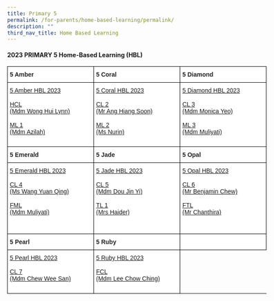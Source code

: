 ```yaml
---
title: Primary 5
permalink: /for-parents/home-based-learning/permalink/
description: ""
third_nav_title: Home Based Learning
---
```

#### **2023 PRIMARY 5 Home-Based Learning (HBL)**

<style type="text/css">
.tg  {border-collapse:collapse;border-spacing:0;}
.tg td{border-color:black;border-style:solid;border-width:1px;font-family:Arial, sans-serif;font-size:14px;
  overflow:hidden;padding:10px 5px;word-break:normal;}
.tg th{border-color:black;border-style:solid;border-width:1px;font-family:Arial, sans-serif;font-size:14px;
  font-weight:normal;overflow:hidden;padding:10px 5px;word-break:normal;}
.tg .tg-clhh{background-color:#FFF;color:#222;font-weight:bold;text-align:left;vertical-align:middle}
.tg .tg-6ua2{background-color:#FFF;border-color:inherit;color:#222;font-weight:bold;text-align:left;vertical-align:middle}
.tg .tg-1ppo{background-color:#FFF;color:#222;text-align:left;vertical-align:middle}
.tg .tg-yq3i{background-color:#FFF;color:#231F20;text-align:left;vertical-align:middle}
</style>
<table style="undefined;table-layout: fixed; width: 800px" class="tg">
<colgroup>
<col style="width: 200px">
<col style="width: 200px">
<col style="width: 200px">
</colgroup>
<thead>
  <tr>
    <th class="tg-clhh">5 Amber</th>
    <th class="tg-clhh">5 Coral</th>
    <th class="tg-clhh">5 Diamond</th>
  </tr>
</thead>
<tbody>
    <tr>
    <td class="tg-1ppo">
			<a target="_blank" href="https://docs.google.com/spreadsheets/d/1TdjDosurBPgTFL2SJdYs8gSaa7q5EIPrO0k4rGB1z0s/edit?usp=drive_link">5 Amber HBL 2023</a><br><br>
      <a target="_blank" href="https://docs.google.com/spreadsheets/d/1CyV5-JxwVQJxtsqsQSLq47vkmGVvSc8miGrkjRjwYEM/edit?usp=drive_link">HCL<br>(Mdm Wong Hui Lynn)</a><br><br>
			<a target="_blank" href="https://docs.google.com/spreadsheets/d/1CaqqNsEG3seeqxgxsLqwEPlOouuod9oa/edit?usp=drive_link&amp;ouid=118052901982246903681&amp;rtpof=true&amp;sd=true">ML 1<br>(Mdm Azilah)</a><br><br>
</td>
	    <td class="tg-1ppo">
      <a target="_blank" href="https://docs.google.com/spreadsheets/d/1TkR_HYjlt3KKfE8vw_xK2lxX4Amr6uZCb5_OPA6y8Ig/edit?usp=drive_link">5 Coral HBL 2023</a><br><br>
			<a target="_blank" href="https://docs.google.com/spreadsheets/d/1Jx15uGNpp4qUZveVwD2AR9B85aE7z1mDmbunc77yjDs/edit?usp=drive_link">CL 2<br>(Mr Ang Hiang Soon)</a><br><br>
		<a target="_blank" href="https://docs.google.com/spreadsheets/d/17mbxlYLYutipCXYiRta2y4JE4vZ6-y8R/edit?usp=drive_link&amp;ouid=118052901982246903681&amp;rtpof=true&amp;sd=true">ML 2<br>(Ms Nurin)</a><br><br>
			</td>
	   <td class="tg-1ppo">
      <a target="_blank" href="https://docs.google.com/spreadsheets/d/1LL21BS_y5O7PMx0vcvUFMOOc7YmczcRl2E3F-Mcosf8/edit?usp=drive_link">5 Diamond HBL 2023</a><br><br>
			<a target="_blank" href="https://docs.google.com/spreadsheets/d/1to5TMsQL3Vouhh0Qv7rhgEXdwF2iD66wU_AMaztD6pE/edit?usp=drive_link">CL 3<br>(Mdm Monica Yeo)</a><br><br>
			 <a target="_blank" href="https://docs.google.com/spreadsheets/d/1z3eD6OeLCrbDa1ezeflp-qHN1lqMfYcp/edit?usp=drive_link&amp;ouid=118052901982246903681&amp;rtpof=true&amp;sd=true">ML 3<br>(Mdm Muliyati)</a><br><br>
</td></tr>
			</tbody><thead>
  <tr>
    <th class="tg-clhh">5 Emerald</th>
    <th class="tg-clhh">5 Jade</th>
    <th class="tg-clhh">5 Opal</th>
  </tr>
</thead>
<tbody>
    <tr>
    <td class="tg-1ppo">
      <a target="_blank" href="https://docs.google.com/spreadsheets/d/1CUHkuyhStzqzYBhlYDDCsEEKhHqGnizFoISdzUJDA2E/edit?usp=drive_link">5 Emerald HBL 2023</a><br><br>
			<a target="_blank" href="https://docs.google.com/spreadsheets/d/14wdzRTKBOuvoN6I6eDa5Nsc05v1z_OxpvyIKjfpUiF0/edit?usp=drive_link">CL 4<br>(Ms Wang Yuan Qing)</a><br><br>
			<a target="_blank" href="https://docs.google.com/spreadsheets/d/1yJz23ZF8EorBSbSnlx0lo84e-PDZ-t60/edit?usp=drive_link&amp;ouid=118052901982246903681&amp;rtpof=true&amp;sd=true">FML<br>(Mdm Muliyati)</a><br><br><br>
			</td>
	    <td class="tg-1ppo">
      <a target="_blank" href="https://docs.google.com/spreadsheets/d/1YFm5JNaB7Y3oawktKf9tIRnS_tkT_6aj01N7qbzeDfE/edit?usp=drive_link">5 Jade HBL 2023</a><br><br>
			<a target="_blank" href="https://docs.google.com/spreadsheets/d/15tclv1SZ4mcpPs9Enq7feWEGzWFYugYDeHyRLn9FF_w/edit?usp=drive_link">CL 5<br>(Mdm Dou Jin Yi)</a><br><br>
				   <a target="_blank" href="https://docs.google.com/spreadsheets/d/1yUB67YqNfxTfgkiMb4h0BAmCWBWJO9gXaaWcWTGBvsQ/edit?usp=drive_link">TL 1<br>(Mrs Haider)</a><br><br><br>
			</td>
	   <td class="tg-1ppo">
      <a target="_blank" href="https://docs.google.com/spreadsheets/d/1mfmhemNdiiYnvLx52x1uebvPVMQpmun4SJdvy6hF_s0/edit?usp=drive_link">5 Opal HBL 2023</a><br><br>
			<a target="_blank" href="https://docs.google.com/spreadsheets/d/1HS-P1RfZhwoDU9NxHn1PYX3WKUDHW2wXYVQpul4YS9U/edit?usp=drive_link">CL 6<br>(Mr Benjamin Chew)</a><br><br>
			 		<a target="_blank" href="https://docs.google.com/spreadsheets/d/1HS-P1RfZhwoDU9NxHn1PYX3WKUDHW2wXYVQpul4YS9U/edit?usp=drive_link">FTL<br>(Mr Chanthira)</a><br><br><br>
			</td></tr></tbody>
					<thead>
  <tr>
    <th class="tg-clhh">5 Pearl</th>
    <th class="tg-clhh">5 Ruby</th>
    <th class="tg-clhh"></th>
  </tr>
</thead>
<tbody>
    <tr>
    <td class="tg-1ppo">
      <a target="_blank" href="https://docs.google.com/spreadsheets/d/1o2-izkkLBOhifcIcU1Td8ySegc6sovVgcDgwmJpOrj8/edit?usp=drive_link">5 Pearl HBL 2023</a><br><br>
			     <a target="_blank" href="https://docs.google.com/spreadsheets/d/1o2-izkkLBOhifcIcU1Td8ySegc6sovVgcDgwmJpOrj8/edit?usp=drive_link">CL 7<br>(Mdm Chew Wee San) </a><br><br></td>
			   <td class="tg-1ppo">
      <a target="_blank" href="https://docs.google.com/spreadsheets/d/1o2-izkkLBOhifcIcU1Td8ySegc6sovVgcDgwmJpOrj8/edit?usp=drive_link">5 Ruby HBL 2023</a><br><br>
			     <a target="_blank" href="https://docs.google.com/spreadsheets/d/1o2-izkkLBOhifcIcU1Td8ySegc6sovVgcDgwmJpOrj8/edit?usp=drive_link">FCL<br>(Mdm Lee Chow Ching)</a><br><br></td>
	</tr></tbody></table>